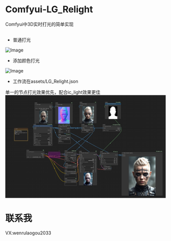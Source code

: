 # Comfyui-LG_Relight

Comfyui中3D实时打光的简单实现
##
* 普通打光

![Image](./assets/base.gif)

* 添加颜色打光

![Image](./assets/color_relight.gif)

* 工作流在assets/LG_Relight.json

单一的节点打光效果优先，配合ic_light效果更佳
![Image](./assets/show.png)

# 联系我
VX:wenrulaogou2033
